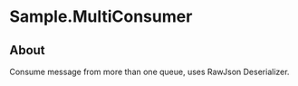# Sample.MultiConsumer

## About

Consume message from more than one queue, uses RawJson Deserializer.

